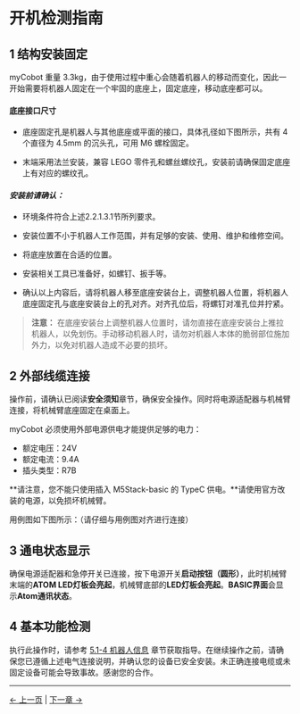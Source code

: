 # 开机检测指南

## 1 结构安装固定

myCobot 重量 3.3kg，由于使用过程中重心会随着机器人的移动而变化，因此一开始需要将机器人固定在一个牢固的底座上，固定底座，移动底座都可以。

#### 底座接口尺寸

* 底座固定孔是机器人与其他底座或平面的接口，具体孔径如下图所示，共有 4 个直径为 4.5mm 的沉头孔，可用 M6 螺栓固定。

<!-- <img src="../..//resources/4-FirstInstallAndUse/底座尺寸.jpg" alt="img-1" width="400" height=“auto” /> <br> -->

- 末端采用法兰安装，兼容 LEGO 零件孔和螺丝螺纹孔，安装前请确保固定底座上有对应的螺纹孔。

#### *安装前请确认：*

- 环境条件符合上述2.2.1.3.1节所列要求。

- 安装位置不小于机器人工作范围，并有足够的安装、使用、维护和维修空间。

- 将底座放置在合适的位置。

- 安装相关工具已准备好，如螺钉、扳手等。

- 确认以上内容后，请将机器人移至底座安装台上，调整机器人位置，将机器人底座固定孔与底座安装台上的孔对齐。对齐孔位后，将螺钉对准孔位并拧紧。

> **注意：** 在底座安装台上调整机器人位置时，请勿直接在底座安装台上推拉机器人，以免划伤。手动移动机器人时，请勿对机器人本体的脆弱部位施加外力，以免对机器人造成不必要的损坏。

<!-- **更多安装细节，扫码观看视频：**

![image-20220524105531296](../..//resources/4-FirstInstallAndUse/320QRcode.png) -->

## 2 外部线缆连接

操作前，请确认已阅读**安全须知**章节，确保安全操作。同时将电源适配器与机械臂连接，将机械臂底座固定在桌面上。

myCobot 必须使用外部电源供电才能提供足够的电力：
- 额定电压：24V
- 额定电流：9.4A
- 插头类型：R7B
<!-- ![image-20220620175457856](../../resources/4-FirstInstallAndUse/320-R7B.png) -->

**请注意，您不能只使用插入 M5Stack-basic 的 TypeC 供电。**请使用官方改装的电源，以免损坏机械臂。

用例图如下图所示：（请仔细与用例图对齐进行连接）

<!-- **步骤1：**<br>
<img src="../../resources/4-FirstInstallAndUse/connect/急停安装1.jpg" width="500" />
<br/>

**步骤2：**<br>
<img src="../../resources/4-FirstInstallAndUse/connect/急停安装2.jpg" width="500" />
<br/>

**步骤3：**<br>
<img src="../../resources/4-FirstInstallAndUse/connect/急停安装3.jpg" width="500" />
<br/>

**步骤4：**<br>
<img src="../../resources/4-FirstInstallAndUse/connect/电源安装1.jpg" width="500" />
<br/>

**步骤5：**<br>
<img src="../../resources/4-FirstInstallAndUse/connect/电源安装2.jpg" width="500" />
<br/>

**步骤6：**<br>
<img src="../../resources/4-FirstInstallAndUse/connect/电源安装3.jpg" width="500" />
<br/> -->

## 3 通电状态显示

确保电源适配器和急停开关已连接，按下电源开关**启动按钮（圆形）**，此时机械臂末端的**ATOM LED灯板会亮起**，机械臂底部的**LED灯板会亮起**。**BASIC界面**会显示**Atom通讯状态**。

<!-- ![led](../../resources/4-FirstInstallAndUse/led灯板.jpg) -->

## 4 基本功能检测

执行此操作时，请参考 [5.1-4 机器人信息](/5-BasicApplication/5.1-SystemUsageInstructions/320m5/4.2.4.1-micro_controller.md) 章节获取指导。在继续操作之前，请确保您已遵循上述电气连接说明，并确认您的设备已安全安装。未正确连接电缆或未固定设备可能会导致事故。感谢您的合作。

----

[← 上一页](4.2-ProductUnboxingGuide.md) | [下一章 →](../5-BasicApplication/5-BasicApplication.md)